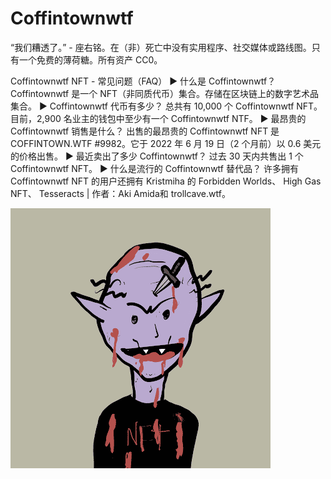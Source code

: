 # Coffintownwtf

“我们糟透了。” - 座右铭。在（非）死亡中没有实用程序、社交媒体或路线图。只有一个免费的薄荷糖。所有资产 CC0。

Coffintownwtf NFT - 常见问题（FAQ）
▶ 什么是 Coffintownwtf？
Coffintownwtf 是一个 NFT（非同质代币）集合。存储在区块链上的数字艺术品集合。
▶ Coffintownwtf 代币有多少？
总共有 10,000 个 Coffintownwtf NFT。目前，2,900 名业主的钱包中至少有一个 Coffintownwtf NTF。
▶ 最昂贵的 Coffintownwtf 销售是什么？
出售的最昂贵的 Coffintownwtf NFT 是 COFFINTOWN.WTF #9982。它于 2022 年 6 月 19 日（2 个月前）以 0.6 美元的价格出售。
▶ 最近卖出了多少 Coffintownwtf？
过去 30 天内共售出 1 个 Coffintownwtf NFT。
▶ 什么是流行的 Coffintownwtf 替代品？
许多拥有 Coffintownwtf NFT 的用户还拥有 Kristmiha 的 Forbidden Worlds、 High Gas NFT、 Tesseracts | 作者：Aki Amida和 trollcave.wtf。

![unnamed](unnamed.png)
